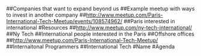 ##Companies that want to expand beyond us
##Example meetup with ways to invest in another company
##http://www.meetup.com/Paris-International-Tech-Meetup/events/108574962/
##Paris interested in international
#Resources
##http://www.meetup.com/ny-tech-international/
##Ny Tech
##International people interested in the Paris
##Offshore offices
##http://www.meetup.com/Paris-International-Tech-Meetup/
##Internaitonal Programmers
##International Tech
#Name
#Agenda
